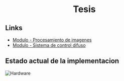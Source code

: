 <h1 align="center"> Tesis </h1> 

## Links

* [Modulo - Procesamiento de imagenes](https://github.com/Fuschetto97/Tesis/tree/main/pImagen)
* [Modulo - Sistema de control difuso](https://github.com/Fuschetto97/Tesis/tree/main/FuzzyControl)


## Estado actual de la implementacion

<img src="https://github.com/Fuschetto97/Tesis/blob/main/imagenes/estado.jpeg" alt="Hardware" />

